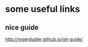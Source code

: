 some useful links
=================

nice guide
----------

http://rogerdudler.github.io/git-guide/
